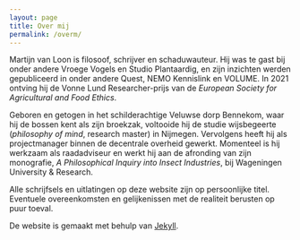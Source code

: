```yaml
---
layout: page
title: Over mij
permalink: /overm/
---
```

Martijn van Loon is filosoof, schrijver en schaduwauteur. Hij was te gast bij onder andere Vroege Vogels en Studio Plantaardig, en zijn inzichten werden gepubliceerd in onder andere Quest, NEMO Kennislink en VOLUME. In 2021 ontving hij de Vonne Lund Researcher-prijs van de *European Society for Agricultural and Food Ethics*.

Geboren en getogen in het schilderachtige Veluwse dorp Bennekom, waar hij de bossen kent als zijn broekzak, voltooide hij de studie wijsbegeerte (*philosophy of mind*, research master) in Nijmegen. Vervolgens heeft hij als projectmanager binnen de decentrale overheid gewerkt. Momenteel is hij werkzaam als raadadviseur en werkt hij aan de afronding van zijn monografie, *A Philosophical Inquiry into Insect Industries*, bij Wageningen University & Research.

Alle schrijfsels en uitlatingen op deze website zijn op persoonlijke titel. Eventuele overeenkomsten en gelijkenissen met de realiteit berusten op puur toeval.

De website is gemaakt met behulp van [Jekyll](https://jekyllrb.com/).
